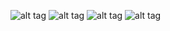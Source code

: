 ![alt tag](https://github.com/vandersonmr/TrabalhosUEM/raw/master/ProcessamentoImagens/hue3.jpg)
![alt tag](https://github.com/vandersonmr/TrabalhosUEM/raw/master/ProcessamentoImagens/hue.jpg)
![alt tag](https://github.com/vandersonmr/TrabalhosUEM/raw/master/ProcessamentoImagens/hue2.jpg)
![alt tag](https://github.com/vandersonmr/TrabalhosUEM/raw/master/ProcessamentoImagens/hue1.jpg)
